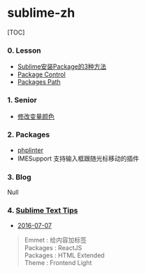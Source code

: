 # sublime-zh

[TOC]

### 0. Lesson  
- [Sublime安装Package的3种方法](./lesson/install_package.md)  
- [Package Control](./lesson/package_control.md)  
- [Packages Path](./lesson/packages_path.md)  



### 1. Senior  
- [修改变量颜色](./senior/change_variable_color.md)



### 2. Packages  
- [phplinter](./plugin/phplinter.md)
- IMESupport 支持输入框跟随光标移动的插件  



### 3. Blog  
Null  



### 4. [Sublime Text Tips](./tips/sublime_tips.md)  
- [2016-07-07](./tips/sublime_tips.md)  
> Emmet    : 给内容加标签  
> Packages : ReactJS  
> Packages : HTML Extended  
> Theme    : Frontend Light  

